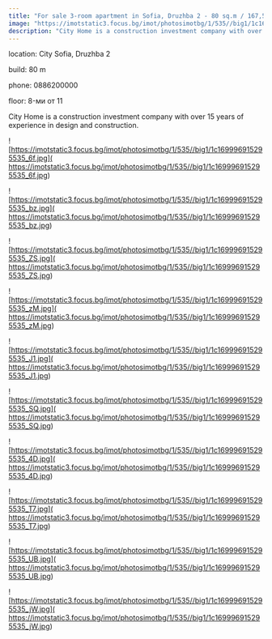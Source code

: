 ```yaml
---
title: "For sale 3-room apartment in Sofia, Druzhba 2 - 80 sq.m / 167,500 EUR :: imot.bg Ad"
image: "https://imotstatic3.focus.bg/imot/photosimotbg/1/535//big1/1c169996915295535_oF.jpg"
description: "City Home is a construction investment company with over 15 years of experience in design and construction."
---
```


location: City Sofia, Druzhba 2

build: 80 m

phone: 0886200000

floor: 8-ми от 11

City Home is a construction investment company with over 15 years of experience in design and construction.


![https://imotstatic3.focus.bg/imot/photosimotbg/1/535//big1/1c169996915295535_6f.jpg]( https://imotstatic3.focus.bg/imot/photosimotbg/1/535//big1/1c169996915295535_6f.jpg)


![https://imotstatic3.focus.bg/imot/photosimotbg/1/535//big1/1c169996915295535_bz.jpg]( https://imotstatic3.focus.bg/imot/photosimotbg/1/535//big1/1c169996915295535_bz.jpg)


![https://imotstatic3.focus.bg/imot/photosimotbg/1/535//big1/1c169996915295535_ZS.jpg]( https://imotstatic3.focus.bg/imot/photosimotbg/1/535//big1/1c169996915295535_ZS.jpg)


![https://imotstatic3.focus.bg/imot/photosimotbg/1/535//big1/1c169996915295535_zM.jpg]( https://imotstatic3.focus.bg/imot/photosimotbg/1/535//big1/1c169996915295535_zM.jpg)


![https://imotstatic3.focus.bg/imot/photosimotbg/1/535//big1/1c169996915295535_J1.jpg]( https://imotstatic3.focus.bg/imot/photosimotbg/1/535//big1/1c169996915295535_J1.jpg)


![https://imotstatic3.focus.bg/imot/photosimotbg/1/535//big1/1c169996915295535_SQ.jpg]( https://imotstatic3.focus.bg/imot/photosimotbg/1/535//big1/1c169996915295535_SQ.jpg)


![https://imotstatic3.focus.bg/imot/photosimotbg/1/535//big1/1c169996915295535_4D.jpg]( https://imotstatic3.focus.bg/imot/photosimotbg/1/535//big1/1c169996915295535_4D.jpg)


![https://imotstatic3.focus.bg/imot/photosimotbg/1/535//big1/1c169996915295535_T7.jpg]( https://imotstatic3.focus.bg/imot/photosimotbg/1/535//big1/1c169996915295535_T7.jpg)


![https://imotstatic3.focus.bg/imot/photosimotbg/1/535//big1/1c169996915295535_UB.jpg]( https://imotstatic3.focus.bg/imot/photosimotbg/1/535//big1/1c169996915295535_UB.jpg)


![https://imotstatic3.focus.bg/imot/photosimotbg/1/535//big1/1c169996915295535_jW.jpg]( https://imotstatic3.focus.bg/imot/photosimotbg/1/535//big1/1c169996915295535_jW.jpg)


